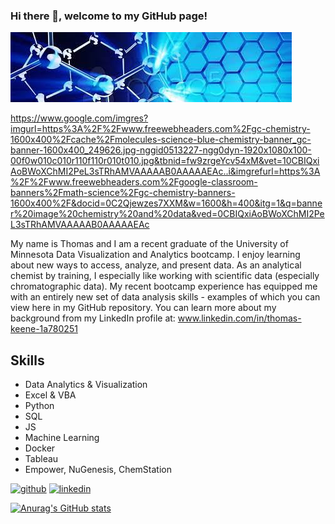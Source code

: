 ### Hi there 👋, welcome to my GitHub page!
![banner](https://github.com/keenet1/keenet1/blob/main/Images/chemistry%20banner.jpeg)


https://www.google.com/imgres?imgurl=https%3A%2F%2Fwww.freewebheaders.com%2Fgc-chemistry-1600x400%2Fcache%2Fmolecules-science-blue-chemistry-banner_gc-banner-1600x400_249626.jpg-nggid0513227-ngg0dyn-1920x1080x100-00f0w010c010r110f110r010t010.jpg&tbnid=fw9zrgeYcv54xM&vet=10CBIQxiAoBWoXChMI2PeL3sTRhAMVAAAAAB0AAAAAEAc..i&imgrefurl=https%3A%2F%2Fwww.freewebheaders.com%2Fgoogle-classroom-banners%2Fmath-science%2Fgc-chemistry-banners-1600x400%2F&docid=0C2Qjewzes7XXM&w=1600&h=400&itg=1&q=banner%20image%20chemistry%20and%20data&ved=0CBIQxiAoBWoXChMI2PeL3sTRhAMVAAAAAB0AAAAAEAc

My name is Thomas and I am a recent graduate of the University of Minnesota Data Visualization and Analytics bootcamp. I enjoy learning about new ways to access, analyze, and present data. As an analytical chemist by training, I especially like working with scientific data (especially chromatographic data). My recent bootcamp experience has equipped me with an entirely new set of data analysis skills  - examples of which you can view here in my GitHub repository. You can learn more about my background from my LinkedIn profile at: www.linkedin.com/in/thomas-keene-1a780251

## Skills
* Data Analytics & Visualization
* Excel & VBA
* Python
* SQL
* JS
* Machine Learning
* Docker
* Tableau
* Empower, NuGenesis, ChemStation

[<img src='https://cdn.jsdelivr.net/npm/simple-icons@3.0.1/icons/github.svg' alt='github' height='40'>](https://github.com/keenet1)  [<img src='https://cdn.jsdelivr.net/npm/simple-icons@3.0.1/icons/linkedin.svg' alt='linkedin' height='40'>](https://www.linkedin.com/in/thomas-keene-1a780251)

[![Anurag's GitHub stats](https://github-readme-stats.vercel.app/api?username=keenet1)](https://github.com/anuraghazra/github-readme-stats)

<!--
**keenet1/keenet1** is a ✨ _special_ ✨ repository because its `README.md` (this file) appears on your GitHub profile.

Here are some ideas to get you started:

- 🔭 I’m currently working on ...
- 🌱 I’m currently learning ...
- 👯 I’m looking to collaborate on ...
- 🤔 I’m looking for help with ...
- 💬 Ask me about ...
- 📫 How to reach me: ...
- 😄 Pronouns: ...
- ⚡ Fun fact: ...
-->
